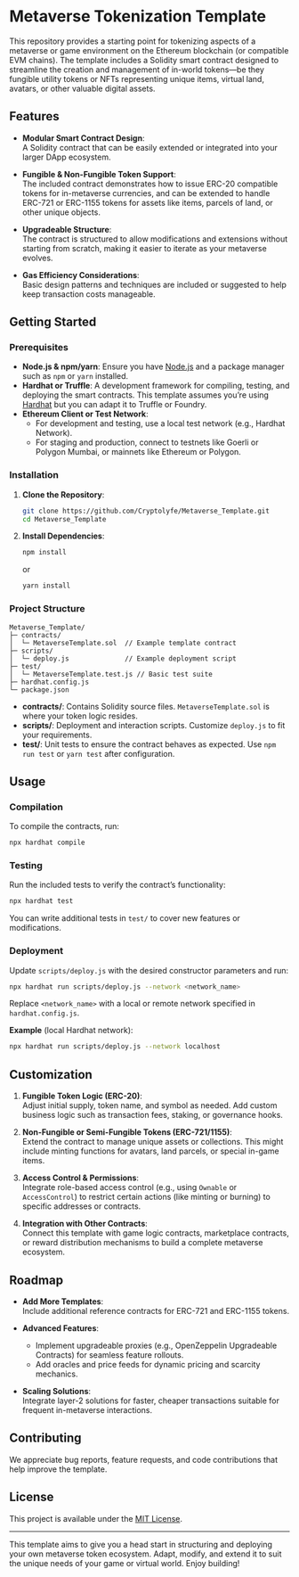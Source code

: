 # Metaverse Tokenization Template

This repository provides a starting point for tokenizing aspects of a metaverse or game environment on the Ethereum blockchain (or compatible EVM chains). The template includes a Solidity smart contract designed to streamline the creation and management of in-world tokens—be they fungible utility tokens or NFTs representing unique items, virtual land, avatars, or other valuable digital assets.

## Features

- **Modular Smart Contract Design**:  
  A Solidity contract that can be easily extended or integrated into your larger DApp ecosystem.
  
- **Fungible & Non-Fungible Token Support**:  
  The included contract demonstrates how to issue ERC-20 compatible tokens for in-metaverse currencies, and can be extended to handle ERC-721 or ERC-1155 tokens for assets like items, parcels of land, or other unique objects.
  
- **Upgradeable Structure**:  
  The contract is structured to allow modifications and extensions without starting from scratch, making it easier to iterate as your metaverse evolves.
  
- **Gas Efficiency Considerations**:  
  Basic design patterns and techniques are included or suggested to help keep transaction costs manageable.

## Getting Started

### Prerequisites

- **Node.js & npm/yarn**: Ensure you have [Node.js](https://nodejs.org) and a package manager such as `npm` or `yarn` installed.
- **Hardhat or Truffle**: A development framework for compiling, testing, and deploying the smart contracts. This template assumes you’re using [Hardhat](https://hardhat.org/) but you can adapt it to Truffle or Foundry.
- **Ethereum Client or Test Network**:  
  - For development and testing, use a local test network (e.g., Hardhat Network).
  - For staging and production, connect to testnets like Goerli or Polygon Mumbai, or mainnets like Ethereum or Polygon.

### Installation

1. **Clone the Repository**:
   ```bash
   git clone https://github.com/Cryptolyfe/Metaverse_Template.git
   cd Metaverse_Template
   ```

2. **Install Dependencies**:
   ```bash
   npm install
   ```
   
   or
   
   ```bash
   yarn install
   ```

### Project Structure

```
Metaverse_Template/
├─ contracts/
│  └─ MetaverseTemplate.sol  // Example template contract
├─ scripts/
│  └─ deploy.js              // Example deployment script
├─ test/
│  └─ MetaverseTemplate.test.js // Basic test suite
├─ hardhat.config.js
└─ package.json
```

- **contracts/**: Contains Solidity source files. `MetaverseTemplate.sol` is where your token logic resides.
- **scripts/**: Deployment and interaction scripts. Customize `deploy.js` to fit your requirements.
- **test/**: Unit tests to ensure the contract behaves as expected. Use `npm run test` or `yarn test` after configuration.

## Usage

### Compilation

To compile the contracts, run:

```bash
npx hardhat compile
```

### Testing

Run the included tests to verify the contract’s functionality:

```bash
npx hardhat test
```

You can write additional tests in `test/` to cover new features or modifications.

### Deployment

Update `scripts/deploy.js` with the desired constructor parameters and run:

```bash
npx hardhat run scripts/deploy.js --network <network_name>
```

Replace `<network_name>` with a local or remote network specified in `hardhat.config.js`.

**Example** (local Hardhat network):

```bash
npx hardhat run scripts/deploy.js --network localhost
```

## Customization

1. **Fungible Token Logic (ERC-20)**:  
   Adjust initial supply, token name, and symbol as needed. Add custom business logic such as transaction fees, staking, or governance hooks.

2. **Non-Fungible or Semi-Fungible Tokens (ERC-721/1155)**:  
   Extend the contract to manage unique assets or collections. This might include minting functions for avatars, land parcels, or special in-game items.

3. **Access Control & Permissions**:  
   Integrate role-based access control (e.g., using `Ownable` or `AccessControl`) to restrict certain actions (like minting or burning) to specific addresses or contracts.

4. **Integration with Other Contracts**:  
   Connect this template with game logic contracts, marketplace contracts, or reward distribution mechanisms to build a complete metaverse ecosystem.

## Roadmap

- **Add More Templates**:  
  Include additional reference contracts for ERC-721 and ERC-1155 tokens.
  
- **Advanced Features**:  
  - Implement upgradeable proxies (e.g., OpenZeppelin Upgradeable Contracts) for seamless feature rollouts.
  - Add oracles and price feeds for dynamic pricing and scarcity mechanics.
  
- **Scaling Solutions**:  
  Integrate layer-2 solutions for faster, cheaper transactions suitable for frequent in-metaverse interactions.

## Contributing

We appreciate bug reports, feature requests, and code contributions that help improve the template.

## License

This project is available under the [MIT License](LICENSE).

---

This template aims to give you a head start in structuring and deploying your own metaverse token ecosystem. Adapt, modify, and extend it to suit the unique needs of your game or virtual world. Enjoy building!
